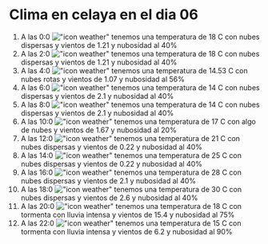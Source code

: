 # Clima en celaya en el dia 06

1. A las 0:0 !["icon weather"](http://openweathermap.org/img/w/03n.png) tenemos una temperatura de 18 C con nubes dispersas y  vientos de 1.21 y nubosidad al 40%
1. A las 2:0 !["icon weather"](http://openweathermap.org/img/w/03n.png) tenemos una temperatura de 18 C con nubes dispersas y  vientos de 1.21 y nubosidad al 40%
1. A las 4:0 !["icon weather"](http://openweathermap.org/img/w/04n.png) tenemos una temperatura de 14.53 C con nubes rotas y  vientos de 1.07 y nubosidad al 56%
1. A las 6:0 !["icon weather"](http://openweathermap.org/img/w/03n.png) tenemos una temperatura de 14 C con nubes dispersas y  vientos de 2.1 y nubosidad al 40%
1. A las 8:0 !["icon weather"](http://openweathermap.org/img/w/03n.png) tenemos una temperatura de 14 C con nubes dispersas y  vientos de 2.1 y nubosidad al 40%
1. A las 10:0 !["icon weather"](http://openweathermap.org/img/w/02d.png) tenemos una temperatura de 17 C con algo de nubes y  vientos de 1.67 y nubosidad al 20%
1. A las 12:0 !["icon weather"](http://openweathermap.org/img/w/03d.png) tenemos una temperatura de 21 C con nubes dispersas y  vientos de 0.22 y nubosidad al 40%
1. A las 14:0 !["icon weather"](http://openweathermap.org/img/w/03d.png) tenemos una temperatura de 25 C con nubes dispersas y  vientos de 0.22 y nubosidad al 40%
1. A las 16:0 !["icon weather"](http://openweathermap.org/img/w/03d.png) tenemos una temperatura de 28 C con nubes dispersas y  vientos de 2.1 y nubosidad al 40%
1. A las 18:0 !["icon weather"](http://openweathermap.org/img/w/03d.png) tenemos una temperatura de 30 C con nubes dispersas y  vientos de 2.6 y nubosidad al 40%
1. A las 20:0 !["icon weather"](http://openweathermap.org/img/w/11n.png) tenemos una temperatura de 18 C con tormenta con lluvia intensa y  vientos de 15.4 y nubosidad al 75%
1. A las 22:0 !["icon weather"](http://openweathermap.org/img/w/11n.png) tenemos una temperatura de 15 C con tormenta con lluvia intensa y  vientos de 6.2 y nubosidad al 90%
